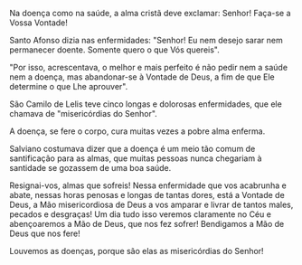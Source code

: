 
Na doença como na saúde, a alma cristã deve exclamar: Senhor! Faça-se a Vossa Vontade!

Santo Afonso dizia nas enfermidades: "Senhor! Eu nem desejo sarar nem permanecer doente. Somente quero o que Vós quereis".

"Por isso, acrescentava, o melhor e mais perfeito é não pedir nem a saúde nem a doença, mas abandonar-se à Vontade de Deus, a fim de que Ele determine o que Lhe aprouver".

São Camilo de Lelis teve cinco longas e dolorosas enfermidades, que ele chamava de "misericórdias do Senhor".

A doença, se fere o corpo, cura muitas vezes a pobre alma enferma.

Salviano costumava dizer que a doença é um meio tão comum de santificação para as almas, que muitas pessoas nunca chegariam à santidade se gozassem de uma boa saúde.

Resignai-vos, almas que sofreis! Nessa enfermidade que vos acabrunha e abate, nessas horas penosas e longas de tantas dores, está a Vontade de Deus, a Mão misericordiosa de Deus a vos amparar e livrar de tantos males, pecados e desgraças! Um dia tudo isso veremos claramente no Céu e abençoaremos a Mão de Deus, que nos fez sofrer! Bendigamos a Mão de Deus que nos fere!

Louvemos as doenças, porque são elas as misericórdias do Senhor!

